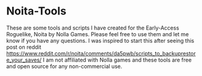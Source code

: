 # Noita-Tools
These are some tools and scripts I have created for the Early-Access Roguelike, Noita by Nolla Games.
Please feel free to use them and let me know if you have any questions.
I was inspired to start this after seeing this post on reddit https://www.reddit.com/r/noita/comments/da5pwb/scripts_to_backuprestore_your_saves/
I am not affiliated with Nolla games and these tools are free and open source for any non-commercial use.
